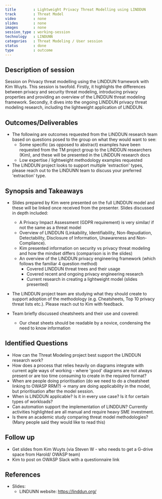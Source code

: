 ```yaml
---
title        : Lightweight Privacy Threat Modelling using LINDDUN
track        : Threat Model
video        : none
slides       : none
images       : none
session_type : working-session         
technology   : LINDUNN
categories   : Threat Modeling / User session
status       : done              
type         : outcome
---
```


## Description of session

Session on Privacy threat modelling using the LINDDUN framework with Kim Wuyts. This session is twofold. Firstly, it highlights the differences between privacy and security threat modeling, introducing privacy properties and providing an overview of the LINDDUN threat modeling framework. Secondly, it dives into the ongoing LINDDUN privacy threat modeling research, including the lightweight application of LINDDUN.


## Outcomes/Deliverables 

- The following are outcomes requested from the LINDDUN research team based on questions posed to the group on what they would want to see:
    - Some specific (as opposed to abstract) examples have been requested from the TM project group to the LINDDUN researchers (Kim), and these will be presented in the LINDDUN research docs
    - Low expertise / lightweight methodology examples requested 
- The LINDDUN project looks to support multiple 'extraction' types, please reach out to the LINDUNN team to discuss your preferred 'extraction' type.


## Synopsis and Takeaways

- Slides prepared by Kim were presented on the full LINDDUN model and these will be linked once received from the presenter. Slides discussed in depth included: 
  - A Privacy Impact Assessment (GDPR requirement) is very similar/ if not the same as a threat model
  - Overview of LINDDUN (Linkability, Identifiability, Non-Repudiation, Detectability, Disclosure of Information, Unawareness and Non-Compliance).
  - Kim presented information on security vs privacy threat modeling and how the mindset differs (comparison is in the slides) 
  - An overview of the LINDDUN privacy engineering framework (which follows the familiar 4 question method) 
    - Covered LINDDUN threat trees and their usage
    - Covered recent and ongoing privacy engineering research 
    - Current research in creating a lightweight model (slides presented)
  
- The LINDDUN project team are studying what they should create to support adoption of the methodology (e.g. Cheatsheets, Top 10 privacy threat lists etc.). Please reach out to Kim with feedback.
- Team briefly discussed cheatsheets and their use and covered: 
    - Our cheat sheets should be readable by a novice, condensing the need to know information


## Identified Questions

- How can the Threat Modeling project best support the LINDDUN research work? 
- How does a process that relies heavily on diagrams integrate with current agile ways of working - where 'good' diagrams are not always present or are too time consuming to create in the required format?
- When are people doing prioritisation (do we need to do a cheatsheet linking to OWASP RRM?) -> many are doing applicability in the model, but prioritisation after the model session.
- When is LINDDUN applicable? Is it in every use case? Is it for certain types of workloads? 
- Can automation support the implementation of LINDDUN? Currently activities highlighted are all manual and require heavy SME investment. 
- Is there an academic study comparing threat model methodologies? (Many people said they would like to read this)


## Follow up

- Get slides from Kim Wuyts (via Steven W - who needs to get a G-drive space from Harold/ OWASP team)
- Kim to post on OWASP Slack with a questionnaire link

## References 

- Slides: 
  - LINDUNN website: https://linddun.org/
